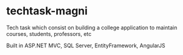 # techtask-magni

Tech task which consist on building a college application to maintain courses, students, professors, etc

Built in ASP.NET MVC, SQL Server, EntityFramework, AngularJS
